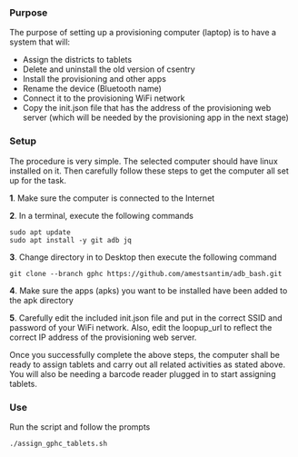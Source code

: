 
### Purpose
The purpose of setting up a provisioning computer (laptop) is to have a system that will:

- Assign the districts to tablets
- Delete and uninstall the old version of csentry
- Install the provisioning and other apps
- Rename the device (Bluetooth name)
- Connect it to the provisioning WiFi network
- Copy the init.json file that has the address of the provisioning web server (which will be
needed by the provisioning app in the next stage)

### Setup
The procedure is very simple. The selected computer should have linux installed on it.
Then carefully follow these steps to get the computer all set up for the task.

**1**. Make sure the computer is connected to the Internet

**2**. In a terminal, execute the following commands

    sudo apt update
    sudo apt install -y git adb jq

**3**. Change directory in to Desktop then execute the following command

    git clone --branch gphc https://github.com/amestsantim/adb_bash.git

**4**. Make sure the apps (apks) you want to be installed have been added to the apk directory

**5**. Carefully edit the included init.json file and put in the correct SSID and password of your
WiFi network. Also, edit the loopup_url to reflect the correct IP address of the provisioning web
server.

Once you successfully complete the above steps, the computer shall be ready to assign tablets
and carry out all related activities as stated above. You will also be
needing a barcode reader plugged in to start assigning tablets.

### Use

Run the script and follow the prompts

    ./assign_gphc_tablets.sh
